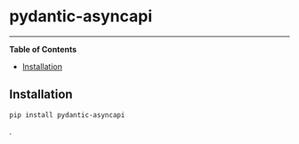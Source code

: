 # pydantic-asyncapi

-----

**Table of Contents**

- [Installation](#installation)

## Installation

```console
pip install pydantic-asyncapi
```

.
